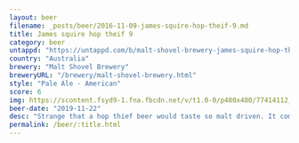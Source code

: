 ```yaml
---
layout: beer
filename: _posts/beer/2016-11-09-james-squire-hop-theif-9.md
title: James squire hop theif 9
category: beer
untappd: "https://untappd.com/b/malt-shovel-brewery-james-squire-hop-thief-9/2556080"
country: "Australia"
brewery: "Malt Shovel Brewery"
breweryURL: "/brewery/malt-shovel-brewery.html"
style: "Pale Ale - American"
score: 6
img: https://scontent.fsyd9-1.fna.fbcdn.net/v/t1.0-0/p480x480/77414112_10157643815553745_8659625680532668416_o.jpg?_nc_cat=100&_nc_sid=e007fa&_nc_ohc=DOo5QwS5n58AX-7i6dS&_nc_ht=scontent.fsyd9-1.fna&_nc_tp=6&oh=cf6b2c73f9084eeaecc223f84d0e9bec&oe=5F479FD3
beer-date: "2019-11-22"
desc: "Strange that a hop thief beer would taste so malt driven. It comes off a lot like a cheap European lager"
permalink: /beer/:title.html
---
```

